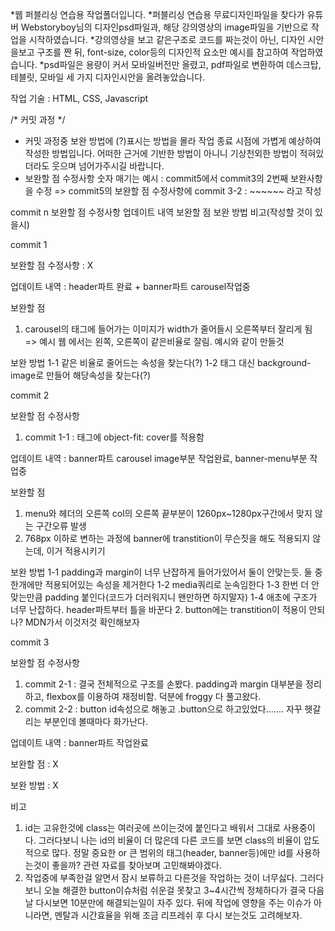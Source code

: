 *웹 퍼블리싱 연습용 작업폴더입니다.
*퍼블리싱 연습용 무료디자인파일을 찾다가 유튜버 Webstoryboy님의 디자인psd파일과, 해당 강의영상의 image파일을 기반으로 작업을 시작하였습니다.
*강의영상을 보고 같은구조로 코드를 짜는것이 아닌, 디자인 시안을보고 구조를 짠 뒤, font-size, color등의 디자인적 요소만 예시를 참고하여 작업하였습니다.
*psd파일은 용량이 커서 모바일버전만 올렸고, pdf파일로 변환하여 데스크탑, 테블릿, 모바일 세 가지 디자인시안을 올려놓았습니다.

작업 기술 : HTML, CSS, Javascript

/* 커밋 과정 */

* 커밋 과정중 보완 방법에 (?)표시는 방법을 몰라 작업 종료 시점에 가볍게 예상하여 작성한 방법입니다.
어떠한 근거에 기반한 방법이 아니니 기상천외한 방법이 적혀있더라도 웃으며 넘어가주시길 바랍니다.
* 보완할 점 수정사항 숫자 매기는 예시 : commit5에서 commit3의 2번째 보완사항을 수정 => commit5의 보완할 점 수정사항에 commit 3-2 : ~~~~~~ 라고 작성

<commit form>
      
  commit n
  보완할 점 수정사항
  업데이트 내역
  보완할 점
  보완 방법
  비고(작성할 것이 있을시)
      
</form>

commit 1
  
보완할 점 수정사항 : X

업데이트 내역 : header파트 완료 + banner파트 carousel작업중

보완할 점
1. carousel의 <img>태그에 들어가는 이미지가 width가 줄어들시 오른쪽부터 잘리게 됨 => 예시 웹 에서는 왼쪽, 오른쪽이 같은비율로 잘림. 예시와 같이 만들것

보완 방법
1-1 같은 비율로 줄어드는 속성을 찾는다(?)
1-2 <img>태그 대신 background-image로 만들어 해당속성을 찾는다(?)


commit 2

보완할 점 수정사항
1. commit 1-1 : <img>태그에 object-fit: cover를 적용함
  
업데이트 내역 : banner파트 carousel image부분 작업완료, banner-menu부분 작업중

보완할 점
1. menu와 헤더의 오른쪽 col의 오른쪽 끝부분이 1260px~1280px구간에서 맞지 않는 구간오류 발생
2. 768px 이하로 변하는 과정에 banner에 transtition이 무슨짓을 해도 적용되지 않는데, 이거 적용시키기

보완 방법
1-1 padding과 margin이 너무 난잡하게 들어가있어서 둘이 안맞는듯. 둘 중 한개에만 적용되어있는 속성을 제거한다
1-2 media쿼리로 눈속임한다
1-3 한번 더 안맞는만큼 padding 붙인다(코드가 더러워지니 왠만하면 하지말자)
1-4 애초에 구조가 너무 난잡하다. header파트부터 틀을 바꾼다
2. button에는 transtition이 적용이 안되나? MDN가서 이것저것 확인해보자


commit 3

보완할 점 수정사항
1. commit 2-1 : 결국 전체적으로 구조를 손봤다. padding과 margin 대부분을 정리하고, flexbox를 이용하여 재정비함. 덕분에 froggy 다 풀고왔다.
2. commit 2-2 : button id속성으로 해놓고 .button으로 하고있었다....... 자꾸 헷갈리는 부분인데 볼때마다 화가난다.

업데이트 내역 : banner파트 작업완료

보완할 점 : X

보완 방법 : X

비고
1. id는 고유한것에 class는 여러곳에 쓰이는것에 붙인다고 배워서 그대로 사용중이다. 그러다보니 나는 id의 비율이 더 많은데 다른 코드를 보면 class의 비율이 압도적으로 많다.
정말 중요한 or 큰 범위의 태그(header, banner등)에만 id를 사용하는것이 좋을까? 관련 자료를 찾아보며 고민해봐야겠다.
2. 작업중에 부족한걸 알면서 잠시 보류하고 다른것을 작업하는 것이 너무싫다. 그러다보니 오늘 해결한 button이슈처럼 쉬운걸 못찾고 3~4시간씩 정체하다가
결국 다음날 다시보면 10분만에 해결되는일이 자주 있다. 뒤에 작업에 영향을 주는 이슈가 아니라면, 멘탈과 시간효율을 위해 조금 리프레쉬 후 다시 보는것도 고려해보자.
